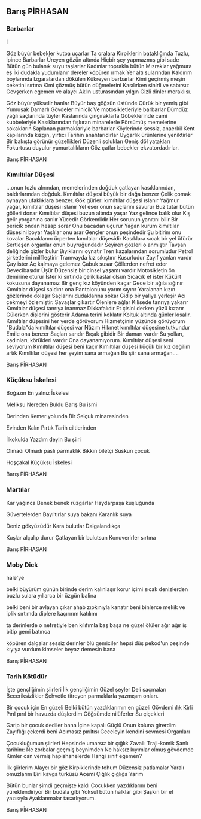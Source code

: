 ## Barış PİRHASAN

### Barbarlar

I

Göz büyür bebekler kutba uçarlar
Ta oralara
Kirpiklerin bataklığında
Tuzlu, ipince
Barbarlar
Üreyen gözün altında
Hiçbir şey yapmazmış gibi sade
Bütün gün bulanık suyu taşlarlar
Kadınlar toprakla bütün
Mızraklar yağmura eş
İki dudakla yudumlanır dereler köpüren ırmak
Yer altı sularından
Kaldırım boylarında
Izgaralardan dökülen
Kükreyen barbarlar
Kimi geçirmiş meşin ceketini sırtına
Kimi çözmüş bütün düğmelerini
Kasılırken sinirli ve sabırsız
Gevşerken egemen ve alaycı
Aklın usturasından yılgın
Gizli dinler meraklısı.

Göz büyür yükselir hanlar
Büyür baş göğsün üstünde
Çürük bir yemiş gibi
Yumuşak
Damarlı
Gövdeler minicik
Ve motosikletleriyle barbarlar
Dümdüz yağlı saçlarında tüyler
Kaslarında çıngıraklarla
Göbeklerinde cami kubbeleriyle
Kasıklarından fışkıran minarelerle
Pörsümüş memelerine sokakların
Saplanan parmaklariyle barbarlar
Köylerinde sessiz, anaerkil
Kent kapılarında kızgın, yırtıcı
Tarihin anahtarıdırlar
Uygarlık ürünlerine yeniktirler
Bir bakışta görünür güzellikleri
Düzenli solukları
Geniş döl yatakları
Fokurtusu duyulur yumurtalıkların
Göz çatlar bebekler ekvatordadırlar.

Barış PİRHASAN

### Kımıltılar Düşesi

...onun tozlu alnından, memelerinden doğduk
çatlayan kasıklarından, baldırlarından doğduk.
Kımıltılar düşesi büyük bir dağa benzer
Çelik çomak oynayan ufaklıklara benzer.
Gök gürler: kımıltılar düşesi ıslanır
Yağmur yağar, kımıltılar düşesi ıslanır
Yel eser onun saçlarını savurur
Buz tutar bütün gölleri donar
Kımıltılar düşesi buzun altında yaşar
Yaz gelince balık olur
Kış gelir yorganına sarılır
Yücedir
Görkemlidir
Her sorunun yanıtını bilir
Bir pericik ondan hesap sorar
Onu bacadan uçurur
Yağan kurum kımıltılar düşesini boyar
Yaşlılar onu arar
Gençler onun peşindedir
Şu bitirim onu kovalar
Bacaklarını ürperten kımıltılar düşesidir
Kasıklara sıcak bir yel üfürür
Sertleşen organlar onun buyruğundadır
Seyiren gözleri o anmıştır
Tavşan deliğinde gizler bulur
Bıyıklarını oynatır
Tren kazalarından sorumludur
Petrol şirketlerini millîleştirir
Tramvayda kız sıkıştırır
Kusurludur
Zayıf yanları vardır
Çay ister
Aç kalmaya gelemez
Çabuk susar
Çöllerden nefret eder
Devecibaşıdır
Üşür
Düzensiz bir cinsel yaşamı vardır
Motosikletin ön demirine oturur
İster ki sırtında çelik kaslar olsun
Sıcacık et ister
Kükürt kokusuna dayanamaz
Bir genç kız köyünden kaçar
Gece bir ağıla sığınır
Kımıltılar düşesi saldırır ona
Pantolonunu yarım sıyırır
Yaralanan kızın gözlerinde dolaşır
Saçlarını dudaklarına sokar
Gidip bir yalıya yerleşir
Acı çekmeyi özlemiştir.
Savaşlar çıkartır
Ölenlere ağlar
Kilisede tanrıya yakarır
Kımıltılar düşesi tanrıya inanmaz
Dikkafalıdır
Et çisini derken yüzü kızarır
Gülerken dişlerini gösterir
Adama terini koklatır
Koltuk altında günler kısalır.
Kımıltılar düşesini her yerde görüyorum
Hizmetçinin yüzünde görüyorum
"Budala"da kımıltılar düşesi var
Nâzım Hikmet kımıltılar düşesine tutkundur
Emile ona benzer
Saçları sarıdır
Bıçak gibidir
Bir damarı vardır
Su yolları, kadınları, körükleri vardır
Ona dayanamıyorum.
Kımıltılar düşesi seni seviyorum
Kımıltılar düşesi beni kaçır
Kımıltılar düşesi küçük bir kız değilim artık
Kımıltılar düşesi her şeyim sana armağan
Bu şiir sana armağan....

Barış PİRHASAN

### Küçüksu İskelesi

Boğazın
En yalnız
İskelesi

Meliksu
Nereden
Buldu Barış
Bu ismi

Derinden
Kemer yolunda
Bir Selçuk minaresinden

Evinden
Kalın
Pırtık
Tarih ciltlerinden

İlkokulda
Yazdım deyin
Bu şiiri

Olmadı
Olmadı paslı parmaklık
Bıkkın biletçi
Suskun çocuk

Hoşçakal
Küçüksu
İskelesi

Barış PİRHASAN

### Martılar

Kar yağınca
Benek benek rüzgârlar
Haydarpaşa kuşluğunda

Güvertelerden
Bayıltırlar suya bakanı
Karanlık suya

Deniz gökyüzüdür
Kara bulutlar
Dalgalandıkça

Kuşlar alçalıp durur
Çatlayan bir bulutsun
Konuverirler sırtına

Barış PİRHASAN

### Moby Dick

hale'ye

belki büyürüm günün birinde
derim kalınlaşır korur içimi
sıcak denizlerden buzlu sulara
yıllarca bir üzgün balina

belki beni bir avlayan çıkar
ahab zıpkınıyla kanatır beni
binlerce mekik ve iplik sırtımda
diplere kaçırırım katılımı

ta derinlerde o nefretiyle
ben kılıfımla baş başa
ne güzel ölüler ağır ağır
iş bitip gemi batınca

köpüren dalgalar sessiz derinler
ölü gemiciler hepsi düş
pekod'un peşinde kıyıya vurdum
kimseler beyaz demesin bana

Barış PİRHASAN

### Tarih Kötüdür

İşte gençliğimin şiirleri
İlk gençliğimin
Güzel şeyler
Deli saçmaları
Beceriksizlikler
Şehvetle titreyen parmaklarla yazmışım onları.

Bir çocuk için
En güzeli
Belki bütün yazdıklarımın en güzeli
Gövdemi ılık
Kirli
Pırıl pırıl bir havuzda düşlerdim
Göğsümde nilüferler
Su çiçekleri

Garip bir çocuk dediler bana
İçine kapalı
Güçlü
Onun koluna girerdim
Zayıflığı çekerdi beni
Acımasız pırıltısı
Geceleyin kendini sevmesi
Organları

Çocukluğumun şiirleri
Hepsinde umarsız bir çığlık
Zavallı
Traji-komik
Şanlı tarihim:
Ne zorbalar geçmiş beynimden
Ne haksız kıyımlar olmuş gövdemde
Kimler can vermiş hapishanelerde
Hangi sınıf egemen?

İlk şiirlerim
Alaycı bir göz
Kirpiklerinde tohum
Düzensiz patlamalar
Yaralı omuzlarım
Biri kavga türküsü
Acemi
Çığlık çığlığa
Yarım

Bütün bunlar şimdi geçmişte kaldı
Çocukken yazdıklarım beni yüreklendiriyor
Bir budala gibi
Yoksul bütün halklar gibi
Şaşkın bir el yazısıyla
Ayaklanmalar tasarlıyorum.

Barış PİRHASAN